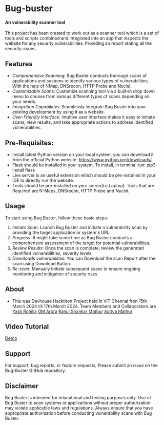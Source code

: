 # Bug-buster
#### An vulnerability scanner tool ####

This project has been created to work out as a scanner tool which is a set of tools and scripts combined and integrated into an app that inspects the website for any security vulnerabilities. Providing an report stating all the security issues.

## Features

- *Comprehensive Scanning*: Bug Buster conducts thorough scans of applications and systems to identify various types of vulnerabilities. With the help of NMap, DNSrecon, HTTP Probe and Nuclei.
- *Customizable Scans*: Customize scanning tool via a built-in drop down menu to choose from various different types of scans depending on your needs.
- *Integration Capabilities*: Seamlessly integrate Bug Buster into your existing development by using it as a website.
- *User-Friendly Interface*: Intuitive user interface makes it easy to initiate scans, view results, and take appropriate actions to address identified vulnerabilities.

## Pre-Requisites:
- Install latest Python version on your local system, you can download it from the official Python website: https://www.python.org/downloads/
- Flask should be installed in your system. To install, in terminal run: pip3 install flask
- Live server is an useful extension which should be pre-installed in your IDE to directly run the website. 
- Tools should be pre-installed on your server(i.e Laptop). Tools that are Required are  N-Maps, DNSrecon, HTTP Probe and Nuclei.

## Usage
To start using Bug Buster, follow these basic steps:

1. *Initiate Scan*: Launch Bug Buster and initiate a vulnerability scan by providing the target application or system's URL.
2. *Progress*: It might take some time as Bug Buster conducts a comprehensive assessment of the target for potential vulnerabilities.
3. *Review Results*: Once the scan is complete, review the generated identified vulnerabilities, severity levels.
4. *Downloads vulnerabilities*: You can Download the scan Report after the scan using Download Button.
5. *Re-scan*: Manually initiate subsequent scans to ensure ongoing monitoring and mitigation of security risks.

## About
- This was Devhouse Hackthon Project held in VIT Chennai fron 15th March 2024 till 17th March 2024. Team Members and Collaborators are [Yash Rohilla](https://github.com/Yash-28-gits) [OM Arora](https://github.com/Om1603) [Rahul Shankar Mathur](https://github.com/Rahulmathur2301) [Aditya Mathur](https://github.com/Maditya3102)

## Video Tutorial
[Demo](https://drive.google.com/file/d/1EAJ6HiJtlUvjjksW1nmf_tnX4JE-xwVn/view?usp=sharing)

## Support

For support, bug reports, or feature requests, Please submit an issue on the Bug-Buster GitHub repository.

## Disclaimer

Bug Buster is intended for educational and testing purposes only. Use of Bug Buster to scan systems or applications without proper authorization may violate applicable laws and regulations. Always ensure that you have appropriate authorization before conducting vulnerability scans with Bug Buster.
